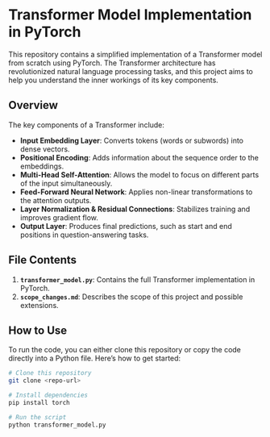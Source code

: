 # Transformer Model Implementation in PyTorch

This repository contains a simplified implementation of a Transformer model from scratch using PyTorch. The Transformer architecture has revolutionized natural language processing tasks, and this project aims to help you understand the inner workings of its key components.

## Overview

The key components of a Transformer include:

- **Input Embedding Layer**: Converts tokens (words or subwords) into dense vectors.
- **Positional Encoding**: Adds information about the sequence order to the embeddings.
- **Multi-Head Self-Attention**: Allows the model to focus on different parts of the input simultaneously.
- **Feed-Forward Neural Network**: Applies non-linear transformations to the attention outputs.
- **Layer Normalization & Residual Connections**: Stabilizes training and improves gradient flow.
- **Output Layer**: Produces final predictions, such as start and end positions in question-answering tasks.

## File Contents

1. **`transformer_model.py`**: Contains the full Transformer implementation in PyTorch.
2. **`scope_changes.md`**: Describes the scope of this project and possible extensions.

## How to Use

To run the code, you can either clone this repository or copy the code directly into a Python file. Here’s how to get started:

```bash
# Clone this repository
git clone <repo-url>

# Install dependencies
pip install torch

# Run the script
python transformer_model.py
